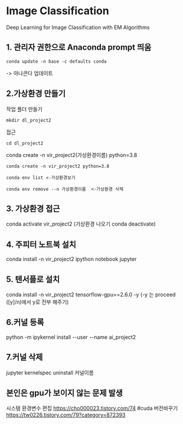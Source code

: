 # Image Classification
Deep Learning for Image Classification with EM Algorithms

## 1. 관리자 권한으로 Anaconda prompt 띄움
 ``` anaconda
conda update -n base -c defaults conda
```
-> 아나콘다 업데이트

## 2.가상환경 만들기

작업 폴더 만들기
 ``` anaconda
mkdir dl_project2 
```
접근
 ``` anaconda
cd dl_project2
```


conda create -n vir_project2(가상환경이름) python=3.8
 ``` anaconda
conda create -n vir_project2 python=3.8
```
 ``` anaconda
conda env list <-가상환경보기
 ```
  ``` anaconda
conda env remove --n 가상환경이름  <-가상환경 삭제
```

## 3. 가상환경 접근
conda activate vir_project2
(가상환경 나오기 conda deactivate)

## 4. 주피터 노트북 설치
conda install -n vir_project2 ipython notebook jupyter
## 5. 텐서플로 설치
conda install -n vir_project2 tensorflow-gpu==2.6.0 -y
(-y 는 proceed ([y]/n)에서 y로 전부 해주기)

## 6.커널 등록
python -m ipykernel install --user --name ai_project2

## 7.커널 삭제
jupyter kernelspec uninstall 커널이름

## 본인은 gpu가 보이지 않는 문제 발생
시스템 환경변수 편집
https://cho000023.tistory.com/74
#cuda 버전바꾸기
https://tw0226.tistory.com/79?category=872393
